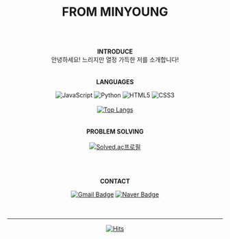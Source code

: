 

<div align=center>
  <h1> FROM MINYOUNG </h1>
<br>
<br>

__INTRODUCE__
<br> 안녕하세요! 느리지만 열정 가득한 저를 소개합니다!
<br>
<br>
<br>
__LANGUAGES__
<br>

![JavaScript](https://img.shields.io/badge/javascript-F7DF1E.svg?&style=for-the-badge&logo=javascript&logoColor=white)
![Python](https://img.shields.io/badge/python-3670A0?style=for-the-badge&logo=python&logoColor=ffdd54) 
![HTML5](https://img.shields.io/badge/html5-%23E34F26.svg?style=for-the-badge&logo=html5&logoColor=white) 
![CSS3](https://img.shields.io/badge/css3-%231572B6.svg?style=for-the-badge&logo=css3&logoColor=white)<br><br>
[![Top Langs](https://github-readme-stats.vercel.app/api/top-langs/?username=FROM-minyoung&layout=compact)](https://github.com/깃minyuet/github-readme-stats) 
<br>
<br>
<br>
__PROBLEM SOLVING__ 
<br>
<br>
[![Solved.ac프로필](http://mazassumnida.wtf/api/v2/generate_badge?boj=minyuet)](https://solved.ac/minyuet)

<br>
<br>
  
__CONTACT__
<br>
  

[![Gmail Badge](https://img.shields.io/badge/Gmail-d14836?style=for-the-badge&logo=Gmail&logoColor=white&link=mailto:918liter@gmail.com)](mailto:918liter@gmail.com)
[![Naver Badge](https://img.shields.io/badge/Naver-03C75A?style=for-the-badge&logo=Naver&logoColor=white&link=mailto:918gram@naver.com)](mailto:918gram@naver.com)
<br><br><br>
<hr>

</div>


<!--

노션 : [![Notion](https://img.shields.io/badge/Notion-%23000000.svg?style=for-the-badge&logo=notion&logoColor=white&link=https://soo-vely-dev.tistory.com/)](https://soo-vely-dev.tistory.com/)

**minyuet/minyuet** is a ✨ _special_ ✨ repository because its `README.md` (this file) appears on your GitHub profile.

Here are some ideas to get you started:

- 🔭 I’m currently working on ...
- 🌱 I’m currently learning ...
- 👯 I’m looking to collaborate on ...
- 🤔 I’m looking for help with ...
- 💬 Ask me about ...
- 📫 How to reach me: ...
- 😄 Pronouns: ...
- ⚡ Fun fact: ...
-->


<div align=center>


[![Hits](https://hits.seeyoufarm.com/api/count/incr/badge.svg?url=https%3A%2F%2Fgithub.com%2Fminyuet&count_bg=%23C695FF&title_bg=%23555555&icon=&icon_color=%23E7E7E7&title=HI!&edge_flat=false)](https://hits.seeyoufarm.com)

</div>

